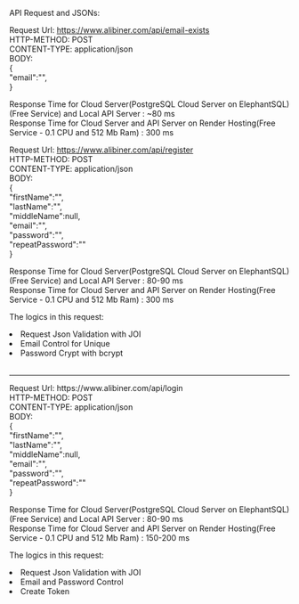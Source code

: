 API Request and JSONs:

Request Url: https://www.alibiner.com/api/email-exists <br>
HTTP-METHOD: POST <br>
CONTENT-TYPE: application/json <br>
BODY: <br>
{<br>
"email":"", <br>
}

Response Time for Cloud Server(PostgreSQL Cloud Server on ElephantSQL)(Free Service) and Local API Server : ~80 ms <br>
Response Time for Cloud Server and API Server on Render Hosting(Free Service - 0.1 CPU and 512 Mb Ram) : 300 ms

Request Url: https://www.alibiner.com/api/register <br>
HTTP-METHOD: POST <br>
CONTENT-TYPE: application/json <br>
BODY: <br>
{<br>
"firstName":"", <br>
"lastName":"", <br>
"middleName":null, <br>
"email":"", <br>
"password":"", <br>
"repeatPassword":"" <br>
}

Response Time for Cloud Server(PostgreSQL Cloud Server on ElephantSQL)(Free Service) and Local API Server : 80-90 ms <br>
Response Time for Cloud Server and API Server on Render Hosting(Free Service - 0.1 CPU and 512 Mb Ram) : 300 ms

The logics in this request:<br>

  <li>Request Json Validation with JOI</li>
  <li>Email Control for Unique</li>
  <li>Password Crypt with bcrypt</li><br>
  <hr>
Request Url: https://www.alibiner.com/api/login <br>
HTTP-METHOD: POST <br>
CONTENT-TYPE: application/json <br>
BODY: <br>
{<br>
  "firstName":"", <br>
  "lastName":"", <br>
  "middleName":null, <br>
  "email":"", <br>
  "password":"", <br>
  "repeatPassword":"" <br>
}

Response Time for Cloud Server(PostgreSQL Cloud Server on ElephantSQL)(Free Service) and Local API Server : 80-90 ms <br>
Response Time for Cloud Server and API Server on Render Hosting(Free Service - 0.1 CPU and 512 Mb Ram) : 150-200 ms

The logics in this request:<br>

  <li>Request Json Validation with JOI</li>
  <li>Email and Password Control </li>
  <li>Create Token</li>
